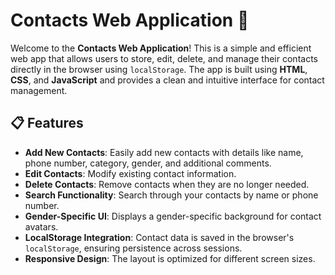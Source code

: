 # Contacts Web Application 📇

Welcome to the **Contacts Web Application**! This is a simple and efficient web app that allows users to store, edit, delete, and manage their contacts directly in the browser using `localStorage`. 
The app is built using **HTML**, **CSS**, and **JavaScript** and provides a clean and intuitive interface for contact management.

## 📋 Features

- **Add New Contacts**: Easily add new contacts with details like name, phone number, category, gender, and additional comments.
- **Edit Contacts**: Modify existing contact information.
- **Delete Contacts**: Remove contacts when they are no longer needed.
- **Search Functionality**: Search through your contacts by name or phone number.
- **Gender-Specific UI**: Displays a gender-specific background for contact avatars.
- **LocalStorage Integration**: Contact data is saved in the browser's `localStorage`, ensuring persistence across sessions.
- **Responsive Design**: The layout is optimized for different screen sizes.



